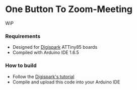 
# One Button To Zoom-Meeting

WiP

### Requirements

* Designed for [Digispark](http://digistump.com/products/1) ATTiny85 boards
* Compiled with Arduino IDE 1.6.5


### How to build

* Follow the [Digispark's tutorial](http://digistump.com/wiki/digispark/tutorials/connecting)
* Compile and upload this code into your Arduino IDE